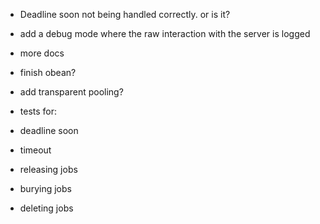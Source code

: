 * Deadline soon not being handled correctly. or is it?

* add a debug mode where the raw interaction with the server is logged
* more docs
* finish obean?
* add transparent pooling?

* tests for:
* deadline soon
* timeout
* releasing jobs
* burying jobs
* deleting jobs
